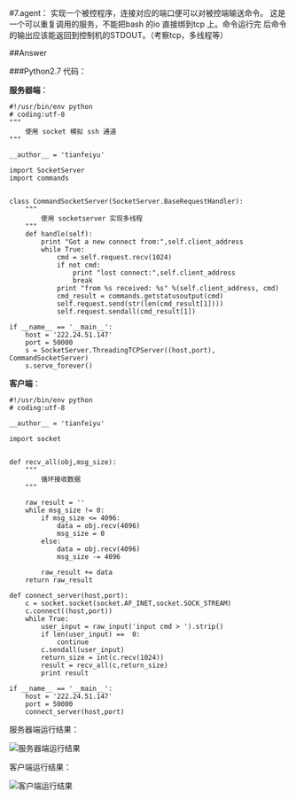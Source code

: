 #7.agent：
实现一个被控程序，连接对应的端口便可以对被控端输送命令。
这是一个可以重复调用的服务，不能把bash 的io 直接绑到tcp 上。命令运行完
后命令的输出应该能返回到控制机的STDOUT。（考察tcp，多线程等）


##Answer

###Python2.7 代码：

**服务器端**：
	
	#!/usr/bin/env python
	# coding:utf-8
	"""
	    使用 socket 模拟 ssh 通道
	"""
	
	__author__ = 'tianfeiyu'
	
	import SocketServer
	import commands
	
	
	class CommandSocketServer(SocketServer.BaseRequestHandler):
	    """
	        使用 socketserver 实现多线程
	    """
	    def handle(self):
	        print "Got a new connect from:",self.client_address
	        while True:
	            cmd = self.request.recv(1024)
	            if not cmd:
	                print "lost connect:",self.client_address
	                break
	            print "from %s received: %s" %(self.client_address, cmd)
	            cmd_result = commands.getstatusoutput(cmd)
	            self.request.send(str(len(cmd_result[1])))
	            self.request.sendall(cmd_result[1])
	
	if __name__ == '__main__':
	    host = '222.24.51.147'
	    port = 50000
	    s = SocketServer.ThreadingTCPServer((host,port), CommandSocketServer) 
	    s.serve_forever()


**客户端**：

	#!/usr/bin/env python
	# coding:utf-8
	
	__author__ = 'tianfeiyu'
	
	import socket
	
	
	def recv_all(obj,msg_size):
	    """
	        循环接收数据
	    """ 
	
	    raw_result = ''
	    while msg_size != 0:
	        if msg_size <= 4096:
	            data = obj.recv(4096)
	            msg_size = 0
	        else:
	            data = obj.recv(4096)
	            msg_size -= 4096
	
	        raw_result += data
	    return raw_result
	
	def connect_server(host,port):
	    c = socket.socket(socket.AF_INET,socket.SOCK_STREAM)
	    c.connect((host,port))
	    while True:
	        user_input = raw_input('input cmd > ').strip()
	        if len(user_input) ==  0:
	            continue
	        c.sendall(user_input)
	        return_size = int(c.recv(1024))
	        result = recv_all(c,return_size)
	        print result
	
	if __name__ == '__main__':
	    host = '222.24.51.147'
	    port = 50000
	    connect_server(host,port)


服务器端运行结果：

![服务器端运行结果](http://cdn.tianfeiyu.com/7-server.png)

客户端运行结果：

![客户端运行结果](http://cdn.tianfeiyu.com/7-client.png)




